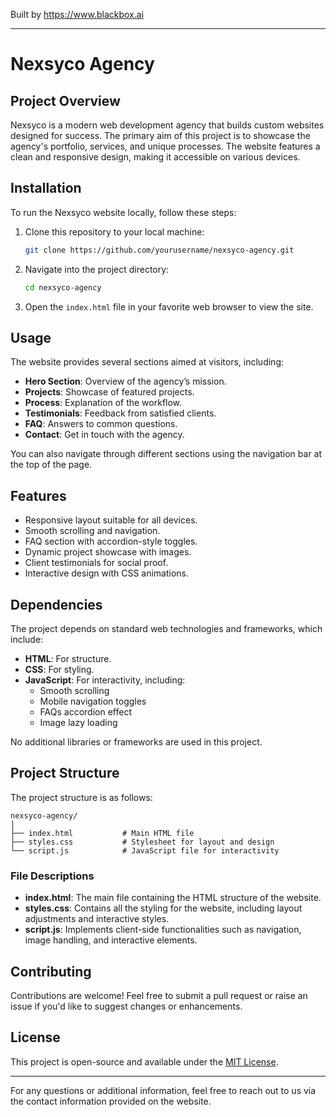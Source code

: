 
Built by https://www.blackbox.ai

---

# Nexsyco Agency

## Project Overview

Nexsyco is a modern web development agency that builds custom websites designed for success. The primary aim of this project is to showcase the agency's portfolio, services, and unique processes. The website features a clean and responsive design, making it accessible on various devices.

## Installation

To run the Nexsyco website locally, follow these steps:

1. Clone this repository to your local machine:
   ```bash
   git clone https://github.com/yourusername/nexsyco-agency.git
   ```

2. Navigate into the project directory:
   ```bash
   cd nexsyco-agency
   ```

3. Open the `index.html` file in your favorite web browser to view the site.

## Usage

The website provides several sections aimed at visitors, including:

- **Hero Section**: Overview of the agency’s mission.
- **Projects**: Showcase of featured projects.
- **Process**: Explanation of the workflow.
- **Testimonials**: Feedback from satisfied clients.
- **FAQ**: Answers to common questions.
- **Contact**: Get in touch with the agency.

You can also navigate through different sections using the navigation bar at the top of the page.

## Features

- Responsive layout suitable for all devices.
- Smooth scrolling and navigation.
- FAQ section with accordion-style toggles.
- Dynamic project showcase with images.
- Client testimonials for social proof.
- Interactive design with CSS animations.

## Dependencies

The project depends on standard web technologies and frameworks, which include:

- **HTML**: For structure.
- **CSS**: For styling.
- **JavaScript**: For interactivity, including:
  - Smooth scrolling
  - Mobile navigation toggles
  - FAQs accordion effect
  - Image lazy loading

No additional libraries or frameworks are used in this project.

## Project Structure

The project structure is as follows:

```
nexsyco-agency/
│
├── index.html           # Main HTML file
├── styles.css           # Stylesheet for layout and design
└── script.js            # JavaScript file for interactivity
```

### File Descriptions

- **index.html**: The main file containing the HTML structure of the website.
- **styles.css**: Contains all the styling for the website, including layout adjustments and interactive styles.
- **script.js**: Implements client-side functionalities such as navigation, image handling, and interactive elements.

## Contributing

Contributions are welcome! Feel free to submit a pull request or raise an issue if you'd like to suggest changes or enhancements.

## License

This project is open-source and available under the [MIT License](LICENSE).

---

For any questions or additional information, feel free to reach out to us via the contact information provided on the website.